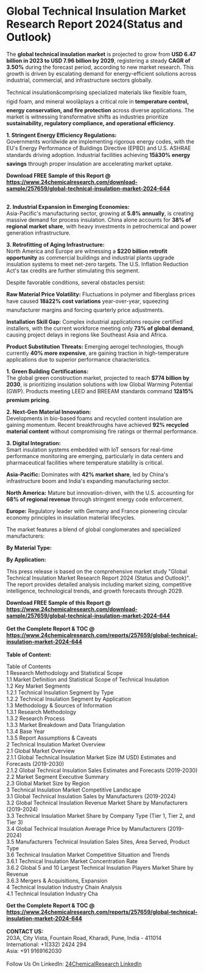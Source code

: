 <h1>Global Technical Insulation Market Research Report 2024(Status and Outlook)</h1><p>The <strong>global technical insulation market</strong> is projected to grow from <strong>USD 6.47 billion in 2023 to USD 7.96 billion by 2029</strong>, registering a steady <strong>CAGR of 3.50%</strong> during the forecast period, according to new market research. This growth is driven by escalating demand for energy-efficient solutions across industrial, commercial, and infrastructure sectors globally.</p><p>Technical insulationâcomprising specialized materials like flexible foam, rigid foam, and mineral woolâplays a critical role in <strong>temperature control, energy conservation, and fire protection</strong> across diverse applications. The market is witnessing transformative shifts as industries prioritize <strong>sustainability, regulatory compliance, and operational efficiency</strong>.</p><p><strong>1. Stringent Energy Efficiency Regulations:</strong><br>
Governments worldwide are implementing rigorous energy codes, with the EU's Energy Performance of Buildings Directive (EPBD) and U.S. ASHRAE standards driving adoption. Industrial facilities achieving <strong>15â30% energy savings</strong> through proper insulation are accelerating market uptake.</p><div><b>Download FREE Sample of this Report @ 
            <a href="https://www.24chemicalresearch.com/download-sample/257659/global-technical-insulation-market-2024-644">
            https://www.24chemicalresearch.com/download-sample/257659/global-technical-insulation-market-2024-644</a></b></div><br><p><strong>2. Industrial Expansion in Emerging Economies:</strong><br>
Asia-Pacific's manufacturing sector, growing at <strong>5.8% annually</strong>, is creating massive demand for process insulation. China alone accounts for <strong>38% of regional market share</strong>, with heavy investments in petrochemical and power generation infrastructure.</p><p><strong>3. Retrofitting of Aging Infrastructure:</strong><br>
North America and Europe are witnessing a <strong>$220 billion retrofit opportunity</strong> as commercial buildings and industrial plants upgrade insulation systems to meet net-zero targets. The U.S. Inflation Reduction Act's tax credits are further stimulating this segment.</p><p>Despite favorable conditions, several obstacles persist:</p><p><strong>Raw Material Price Volatility:</strong> Fluctuations in polymer and fiberglass prices have caused <strong>18â22% cost variations</strong> year-over-year, squeezing manufacturer margins and forcing quarterly price adjustments.</p><p><strong>Installation Skill Gap:</strong> Complex industrial applications require certified installers, with the current workforce meeting only <strong>73% of global demand</strong>, causing project delays in regions like Southeast Asia and Africa.</p><p><strong>Product Substitution Threats:</strong> Emerging aerogel technologies, though currently <strong>40% more expensive</strong>, are gaining traction in high-temperature applications due to superior performance characteristics.</p><p><strong>1. Green Building Certifications:</strong><br>
The global green construction market, projected to reach <strong>$774 billion by 2030</strong>, is prioritizing insulation solutions with low Global Warming Potential (GWP). Products meeting LEED and BREEAM standards command <strong>12â15% premium pricing</strong>.</p><p><strong>2. Next-Gen Material Innovation:</strong><br>
Developments in bio-based foams and recycled content insulation are gaining momentum. Recent breakthroughs have achieved <strong>92% recycled material content</strong> without compromising fire ratings or thermal performance.</p><p><strong>3. Digital Integration:</strong><br>
Smart insulation systems embedded with IoT sensors for real-time performance monitoring are emerging, particularly in data centers and pharmaceutical facilities where temperature stability is critical.</p><p><strong>Asia-Pacific:</strong> Dominates with <strong>42% market share</strong>, led by China's infrastructure boom and India's expanding manufacturing sector.</p><p><strong>North America:</strong> Mature but innovation-driven, with the U.S. accounting for <strong>68% of regional revenue</strong> through stringent energy code enforcement.</p><p><strong>Europe:</strong> Regulatory leader with Germany and France pioneering circular economy principles in insulation material lifecycles.</p><p>The market features a blend of global conglomerates and specialized manufacturers:</p><p><strong>By Material Type:</strong></p><p><strong>By Application:</strong></p><p>This press release is based on the comprehensive market study "Global Technical Insulation Market Research Report 2024 (Status and Outlook)". The report provides detailed analysis including market sizing, competitive intelligence, technological trends, and growth forecasts through 2029.</p><div><b>Download FREE Sample of this Report @ 
            <a href="https://www.24chemicalresearch.com/download-sample/257659/global-technical-insulation-market-2024-644">
            https://www.24chemicalresearch.com/download-sample/257659/global-technical-insulation-market-2024-644</a></b></div><br><div><b>Get the Complete Report & TOC @ 
            <a href="https://www.24chemicalresearch.com/reports/257659/global-technical-insulation-market-2024-644">
            https://www.24chemicalresearch.com/reports/257659/global-technical-insulation-market-2024-644</a></b></div><br>
            <b>Table of Content:</b><p>Table of Contents<br />
1 Research Methodology and Statistical Scope<br />
1.1 Market Definition and Statistical Scope of Technical Insulation<br />
1.2 Key Market Segments<br />
1.2.1 Technical Insulation Segment by Type<br />
1.2.2 Technical Insulation Segment by Application<br />
1.3 Methodology & Sources of Information<br />
1.3.1 Research Methodology<br />
1.3.2 Research Process<br />
1.3.3 Market Breakdown and Data Triangulation<br />
1.3.4 Base Year<br />
1.3.5 Report Assumptions & Caveats<br />
2 Technical Insulation Market Overview<br />
2.1 Global Market Overview<br />
2.1.1 Global Technical Insulation Market Size (M USD) Estimates and Forecasts (2019-2030)<br />
2.1.2 Global Technical Insulation Sales Estimates and Forecasts (2019-2030)<br />
2.2 Market Segment Executive Summary<br />
2.3 Global Market Size by Region<br />
3 Technical Insulation Market Competitive Landscape<br />
3.1 Global Technical Insulation Sales by Manufacturers (2019-2024)<br />
3.2 Global Technical Insulation Revenue Market Share by Manufacturers (2019-2024)<br />
3.3 Technical Insulation Market Share by Company Type (Tier 1, Tier 2, and Tier 3)<br />
3.4 Global Technical Insulation Average Price by Manufacturers (2019-2024)<br />
3.5 Manufacturers Technical Insulation Sales Sites, Area Served, Product Type<br />
3.6 Technical Insulation Market Competitive Situation and Trends<br />
3.6.1 Technical Insulation Market Concentration Rate<br />
3.6.2 Global 5 and 10 Largest Technical Insulation Players Market Share by Revenue<br />
3.6.3 Mergers & Acquisitions, Expansion<br />
4 Technical Insulation Industry Chain Analysis<br />
4.1 Technical Insulation Industry Cha</p><div><b>Get the Complete Report & TOC @ 
            <a href="https://www.24chemicalresearch.com/reports/257659/global-technical-insulation-market-2024-644">
            https://www.24chemicalresearch.com/reports/257659/global-technical-insulation-market-2024-644</a></b></div><br><b>CONTACT US:</b><br>
            203A, City Vista, Fountain Road, Kharadi, Pune, India - 411014<br>
            International: +1(332) 2424 294<br>
            Asia: +91 9169162030 <br><br>
            Follow Us On LinkedIn: <a href="https://www.linkedin.com/company/24chemicalresearch/">24ChemicalResearch LinkedIn</a>